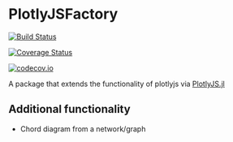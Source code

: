 # PlotlyJSFactory

[![Build Status](https://travis-ci.org/mirestrepo/PlotlyJSFactory.jl.svg?branch=master)](https://travis-ci.org/mirestrepo/PlotlyJSFactory.jl)

[![Coverage Status](https://coveralls.io/repos/mirestrepo/PlotlyJSFactory.jl/badge.svg?branch=master&service=github)](https://coveralls.io/github/mirestrepo/PlotlyJSFactory.jl?branch=master)

[![codecov.io](http://codecov.io/github/mirestrepo/PlotlyJSFactory.jl/coverage.svg?branch=master)](http://codecov.io/github/mirestrepo/PlotlyJSFactory.jl?branch=master)

A package that extends the functionality of plotlyjs via [PlotlyJS.jl](https://github.com/sglyon/PlotlyJS.jl)

## Additional functionality

* Chord diagram from a network/graph